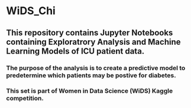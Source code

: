 # WiDS_Chi

## This repository contains Jupyter Notebooks containing Exploratrory Analysis and Machine Learning Models of ICU patient data. 
### The purpose of the analysis is to create a predictive model to predetermine which patients may be postive for diabetes.
### This set is part of Women in Data Science (WiDS) Kaggle competition.

